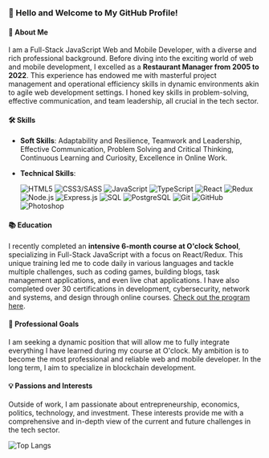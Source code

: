 ### 👋 Hello and Welcome to My GitHub Profile!

#### 🌟 About Me
I am a Full-Stack JavaScript Web and Mobile Developer, with a diverse and rich professional background. Before diving into the exciting world of web and mobile development, I excelled as a **Restaurant Manager from 2005 to 2022**. This experience has endowed me with masterful project management and operational efficiency skills in dynamic environments akin to agile web development settings. I honed key skills in problem-solving, effective communication, and team leadership, all crucial in the tech sector.

#### 🛠 Skills
- **Soft Skills**: Adaptability and Resilience, Teamwork and Leadership, Effective Communication, Problem Solving and Critical Thinking, Continuous Learning and Curiosity, Excellence in Online Work.
- **Technical Skills**:
  
  ![HTML5](https://img.shields.io/badge/-HTML5-black?style=flat-square&logo=html5)
  ![CSS3/SASS](https://img.shields.io/badge/-CSS3-black?style=flat-square&logo=css3)
  ![JavaScript](https://img.shields.io/badge/-JavaScript-black?style=flat-square&logo=javascript)
  ![TypeScript](https://img.shields.io/badge/-TypeScript-black?style=flat-square&logo=typescript)
  ![React](https://img.shields.io/badge/-React-black?style=flat-square&logo=react)
  ![Redux](https://img.shields.io/badge/-Redux-black?style=flat-square&logo=redux)
  ![Node.js](https://img.shields.io/badge/-Node.js-black?style=flat-square&logo=node.js)
  ![Express.js](https://img.shields.io/badge/-Express.js-black?style=flat-square&logo=express)
  ![SQL](https://img.shields.io/badge/-SQL-black?style=flat-square&logo=mysql)
  ![PostgreSQL](https://img.shields.io/badge/-PostgreSQL-black?style=flat-square&logo=postgresql)
  ![Git](https://img.shields.io/badge/-Git-black?style=flat-square&logo=git)
  ![GitHub](https://img.shields.io/badge/-GitHub-black?style=flat-square&logo=github)
  ![Photoshop](https://img.shields.io/badge/-Photoshop-black?style=flat-square&logo=adobephotoshop)




#### 📚 Education
I recently completed an **intensive 6-month course at O'clock School**, specializing in Full-Stack JavaScript with a focus on React/Redux. This unique training led me to code daily in various languages and tackle multiple challenges, such as coding games, building blogs, task management applications, and even live chat applications. I have also completed over 30 certifications in development, cybersecurity, network and systems, and design through online courses. [Check out the program here](https://oclock.io/formations/developpeur-web-fullstack-javascript).

#### 🚀 Professional Goals
I am seeking a dynamic position that will allow me to fully integrate everything I have learned during my course at O'clock. My ambition is to become the most professional and reliable web and mobile developer. In the long term, I aim to specialize in blockchain development.

#### 💡 Passions and Interests
Outside of work, I am passionate about entrepreneurship, economics, politics, technology, and investment. These interests provide me with a comprehensive and in-depth view of the current and future challenges in the tech sector.

![Top Langs](https://github-readme-stats.vercel.app/api/top-langs/?username=yannick-leguennec&layout=compact)


